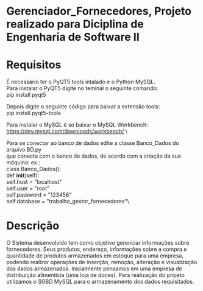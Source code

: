 # Gerenciador_Fornecedores, Projeto realizado para Diciplina de Engenharia de Software II

# Requisitos
É necessário ter o PyQT5 tools intalado e o Python MySQL.\
Para instalar o PyQT5 digite no teminal o seguinte comando:\
pip install pyqt5

Depois digite o seguinte código para baixar a extensão tools:\
pip install pyqt5-tools

Para instalar o MySQL é so baixar o MySQL Workbench:\
https://dev.mysql.com/downloads/workbench/ \

Para se conectar ao banco de dados edite a  classe Banco_Dados do arquivo BD.py\
que conecta com o banco de dados, de acordo com a criação da sua máquina:
ex.:\
class Banco_Dados():\
    def __init__(self):\
        self.host = "localhost"\
        self.user = "root"\
        self.password = "123456"\
        self.database = "trabalho_gestor_fornecedores"\
# Descrição
O Sistema desenvolvido tem como objetivo gerenciar informações sobre fornecedores. Seus produtos, endereço, informações sobre a compra e quantidade de produtos armazenados em estoque para uma empresa, podendo realizar operações de inserção, remoção, alteração e visualização dos dados armazenados.
Inicialmente pensamos em uma empresa de distribuição alimentícia (uma loja de doces).
Para realização do projeto utilizamos o SGBD MySQL para o armazenamento dos dados requisitados.
